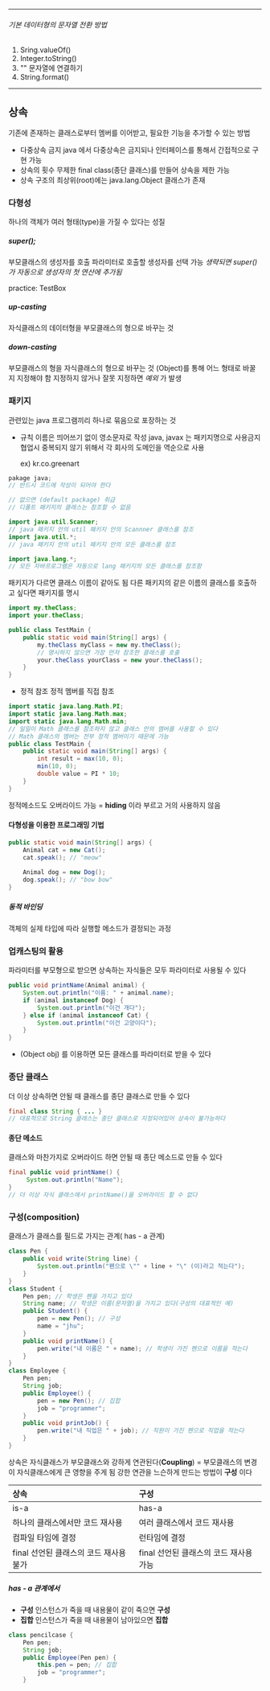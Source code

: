 
----
###### 기본 데이터형의 문자열 전환 방법
1. Sring.valueOf()
2. Integer.toString()
3. "" 문자열에 연결하기
4. String.format()
----
## 상속
기존에 존재하는 클래스로부터 멤버를 이어받고, 필요한 기능을 추가할 수 있는 방법

- 다중상속 금지
	java 에서 다중상속은 금지되나 인터페이스를 통해서 간접적으로 구현 가능
- 상속의 횟수 무제한
	final class(종단 클래스)를 만들어 상속을 제한 가능
- 상속 구조의 최상위(root)에는 java.lang.Object 클래스가 존재
### 다형성
하나의 객체가 여러 형태(type)을 가질 수 있다는 성질
##### super();
부모클래스의 생성자를 호출
	파라미터로 호출할 생성자를 선택 가능
	_생략되면 super()가 자동으로 생성자의 첫 연산에 추가됨_

practice: TestBox
##### up-casting
자식클래스의 데이터형을 부모클래스의 형으로 바꾸는 것
##### down-casting
부모클래스의 형을 자식클래스의 형으로 바꾸는 것
(Object)를 통해 어느 형태로 바꿀지 지정해야 함
	지정하지 않거나 잘못 지정하면 _예외_ 가 발생

### 패키지
관련있는 java 프로그램끼리 하나로 묶음으로 포장하는 것
- 규칙
	이름은 띄어쓰기 없이 영소문자로 작성
	java, javax 는 패키지명으로 사용금지
	협업시 중복되지 않기 위해서 각 회사의 도메인을 역순으로 사용
	
	ex) kr.co.greenart

```java
pakage java;
// 반드시 코드에 작성이 되어야 한다

// 없으면 (default package) 취급
// 디폴트 패키지의 클래스는 참조할 수 없음
```

```java
import java.util.Scanner;
// java 패키지 안의 util 패키지 안의 Scannner 클래스를 참조
import java.util.*;
// java 패키지 안의 util 패키지 안의 모든 클래스를 참조

import java.lang.*;
// 모든 자바프로그램은 자동으로 lang 패키지의 모든 클래스를 참조함
```

패키지가 다르면 클래스 이름이 같아도 됨
	다른 패키지의 같은 이름의 클래스를 호출하고 싶다면 패키지를 명시
```java
import my.theClass;
import your.theClass;

public class TestMain {
	public static void main(String[] args) {
		my.theClass myClass = new my.theClass();
		// 명시하지 않으면 가장 먼저 참조한 클래스를 호출
		your.theClass yourClass = new your.theClass();
	}
}
```

- 정적 참조
	정적 멤버를 직접 참조
	
```java
import static java.lang.Math.PI;
import static java.lang.Math.max;
import static java.lang.Math.min;
// 일일이 Math 클래스를 참조하지 않고 클래스 안의 멤버를 사용할 수 있다
// Math 클래스의 멤버는 전부 정적 멤버이기 때문에 가능
public class TestMain {
	public static void main(String[] args) {
		int result = max(10, 0);
		min(10, 0);
		double value = PI * 10;
	}
}
```

정적메소드도 오버라이드 가능 = __hiding__ 이라 부르고 거의 사용하지 않음

#### 다형성을 이용한 프로그래밍 기법
```java
public static void main(String[] args) {
	Animal cat = new Cat();
	cat.speak(); // "meow"
	
	Animal dog = new Dog();
	dog.speak(); // "bow bow"
}
```
##### 동적 바인딩
객체의 실제 타입에 따라 실행할 메소드가 결정되는 과정

### 업캐스팅의 활용
파라미터를 부모형으로 받으면 상속하는 자식들은 모두 파라미터로 사용될 수 있다
```java
public void printName(Animal animal) {
	System.out.println("이름: " + animal.name);
	if (animal instanceof Dog) {
		System.out.println("이건 개다");
	} else if (animal instanceof Cat) {
		System.out.println("이건 고양이다");
	}
}
```
- (Object obj) 를 이용하면 모든 클래스를 파라미터로 받을 수 있다

### 종단 클래스
더 이상 상속하면 안될 때 클래스를 종단 클래스로 만들 수 있다
```java
final class String { ... }
// 대표적으로 String 클래스는 종단 클래스로 지정되어있어 상속이 불가능하다
```

#### 종단 메소드
클래스와 마찬가지로 오버라이드 하면 안될 때 종단 메소드로 만들 수 있다
```java
final public void printName() {
	 System.out.println("Name");
}
// 더 이상 자식 클래스에서 printName()을 오버라이드 할 수 없다
```

### 구성(composition)
클래스가 클래스를 필드로 가지는 관계( has - a 관계)

```java
class Pen {
	public void write(String line) {
		System.out.println("펜으로 \"" + line + "\" (이)라고 적는다");
	}
}
class Student {
	Pen pen; // 학생은 펜을 가지고 있다
	String name; // 학생은 이름(문자열)을 가지고 있다(구성의 대표적인 예)
	public Student() {
		pen = new Pen(); // 구성
		name = "jhu";
	}
	public void printName() {
		pen.write("내 이름은 " + name); // 학생이 가진 펜으로 이름을 적는다
	}
}
class Employee {
	Pen pen;
	String job;
	public Employee() {
		pen = new Pen(); // 집합
		job = "programmer";
	}
	public void printJob() {
		pen.write("내 직업은 " + job); // 직원이 가진 펜으로 직업을 적는다
	}
}
```

상속은 자식클래스가 부모클래스와 강하게 연관된다(__Coupling__)
= 부모클래스의 변경이 자식클래스에게 큰 영향을 주게 됨
강한 연관을 느슨하게 만드는 방법이 __구성__ 이다

| 상속                       | 구성                       |
| :----------------------- | :----------------------- |
| is-a                     | has-a                    |
| 하나의 클래스에서만 코드 재사용        | 여러 클래스에서 코드 재사용          |
| 컴파일 타임에 결정               | 런타임에 결정                  |
| final 선언된 클래스의 코드 재사용 불가 | final 선언된 클래스의 코드 재사용 가능 |
##### has - a 관계에서
- __구성__
	인스턴스가 죽을 때 내용물이 같이 죽으면 __구성__
- __집합__
	인스턴스가 죽을 때 내용물이 남아있으면 __집합__
```java
class pencilcase {
	Pen pen;
	String job;
	public Employee(Pen pen) {
		this.pen = pen; // 집합
		job = "programmer";
	}
```